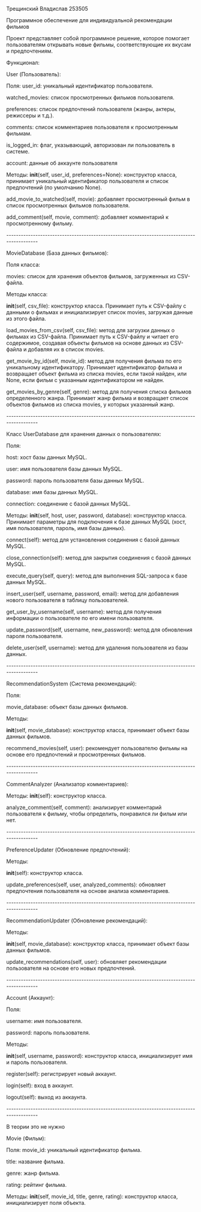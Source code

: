 Трещинский Владислав 253505


Программное обеспечение для индивидуальной рекомендации фильмов


Проект представляет собой программное решение, которое помогает пользователям открывать новые 
фильмы, соответствующие их вкусам и предпочтениям.







Функционал:



User (Пользователь):

Поля:
user_id: уникальный идентификатор пользователя.

watched_movies: список просмотренных фильмов пользователя.

preferences: список предпочтений пользователя (жанры, актеры, режиссеры и т.д.).

comments: список комментариев пользователя к просмотренным фильмам.

is_logged_in: флаг, указывающий, авторизован ли пользователь в системе.

account: данные об аккаунте пользователя

Методы:
__init__(self, user_id, preferences=None): конструктор класса, принимает уникальный идентификатор пользователя и список предпочтений (по умолчанию None).

add_movie_to_watched(self, movie): добавляет просмотренный фильм в список просмотренных фильмов пользователя.

add_comment(self, movie, comment): добавляет комментарий к просмотренному фильму.



*-------------------------------------------------------------------------------------------*



MovieDatabase (База данных фильмов):

Поля класса:

movies: список для хранения объектов фильмов, загруженных из CSV-файла.


Методы класса:

__init__(self, csv_file): конструктор класса. Принимает путь к CSV-файлу с данными о фильмах и инициализирует список movies, загружая данные из этого файла.

load_movies_from_csv(self, csv_file): метод для загрузки данных о фильмах из CSV-файла. Принимает путь к CSV-файлу и читает его содержимое, создавая объекты фильмов на основе данных из CSV-файла и добавляя их в список movies.

get_movie_by_id(self, movie_id): метод для получения фильма по его уникальному идентификатору. Принимает идентификатор фильма и возвращает объект фильма из списка movies, если такой найден, или None, если фильм с указанным идентификатором не найден.

get_movies_by_genre(self, genre): метод для получения списка фильмов определенного жанра. Принимает жанр фильма и возвращает список объектов фильмов из списка movies, у которых указанный жанр.



*-------------------------------------------------------------------------------------------*

Класс UserDatabase для хранения данных о пользователях:

Поля:

host: хост базы данных MySQL.

user: имя пользователя базы данных MySQL.

password: пароль пользователя базы данных MySQL.

database: имя базы данных MySQL.

connection: соединение с базой данных MySQL.

Методы:
__init__(self, host, user, password, database): конструктор класса. Принимает параметры для подключения к базе данных MySQL (хост, имя пользователя, пароль, имя базы данных).

connect(self): метод для установления соединения с базой данных MySQL.

close_connection(self): метод для закрытия соединения с базой данных MySQL.

execute_query(self, query): метод для выполнения SQL-запроса к базе данных MySQL.

insert_user(self, username, password, email): метод для добавления нового пользователя в таблицу пользователей.

get_user_by_username(self, username): метод для получения информации о пользователе по его имени пользователя.

update_password(self, username, new_password): метод для обновления пароля пользователя.

delete_user(self, username): метод для удаления пользователя из базы данных.



*-------------------------------------------------------------------------------------------*


RecommendationSystem (Система рекомендаций):

Поля:

movie_database: объект базы данных фильмов.

Методы:

__init__(self, movie_database): конструктор класса, принимает объект базы данных фильмов.

recommend_movies(self, user): рекомендует пользователю фильмы на основе его предпочтений и просмотренных фильмов.



*-------------------------------------------------------------------------------------------*



CommentAnalyzer (Анализатор комментариев):

Методы:
__init__(self): конструктор класса.

analyze_comment(self, comment): анализирует комментарий пользователя к фильму, чтобы определить, понравился ли фильм или нет.



*-------------------------------------------------------------------------------------------*



PreferenceUpdater (Обновление предпочтений):

Методы:

__init__(self): конструктор класса.

update_preferences(self, user, analyzed_comments): обновляет предпочтения пользователя на основе анализа комментариев.



*-------------------------------------------------------------------------------------------*




RecommendationUpdater (Обновление рекомендаций):

Методы:

__init__(self, movie_database): конструктор класса, принимает объект базы данных фильмов.

update_recommendations(self, user): обновляет рекомендации пользователя на основе его новых предпочтений.




*-------------------------------------------------------------------------------------------*



Account (Аккаунт):

Поля:

username: имя пользователя.

password: пароль пользователя.

Методы:

__init__(self, username, password): конструктор класса, инициализирует имя и пароль пользователя.

register(self): регистрирует новый аккаунт.

login(self): вход в аккаунт.

logout(self): выход из аккаунта.





















*-------------------------------------------------------------------------------------------*



В теории это не нужно



Movie (Фильм):

Поля:
movie_id: уникальный идентификатор фильма.

title: название фильма.

genre: жанр фильма.

rating: рейтинг фильма.



Методы:
__init__(self, movie_id, title, genre, rating): конструктор класса, инициализирует поля объекта.





